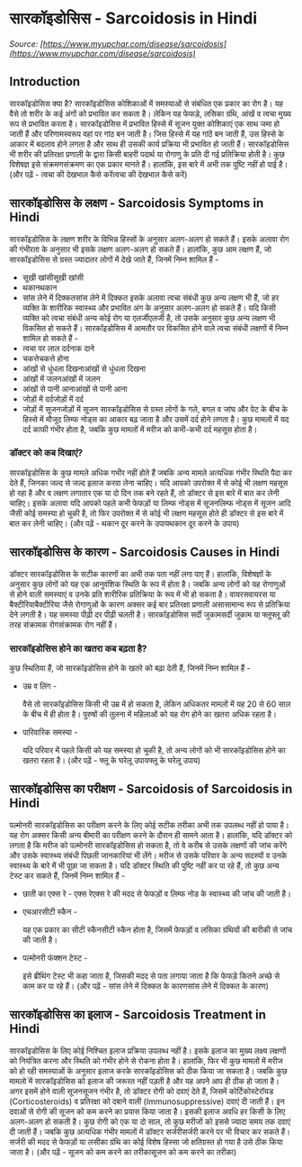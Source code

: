 # सारकॉइडोसिस - Sarcoidosis in Hindi
_Source: [https://www.myupchar.com/disease/sarcoidosis](https://www.myupchar.com/disease/sarcoidosis)_

## Introduction
सारकॉइडोसिस क्या है?
सारकॉइडोसिस कोशिकाओं में समस्याओं से संबंधित एक प्रकार का रोग है। यह वैसे तो शरीर के कई अंगों को प्रभावित कर सकता है। लेकिन यह फेफड़े, लसिका ग्रंथि, आंखें व त्वचा मुख्य रूप से प्रभावित करता है। सारकॉइडोसिस में प्रभावित हिस्से में सूजन युक्त कोशिकाएं एक साथ जमा हो जाती हैं और परिणामस्वरूप वहां पर गांठ बन जाती है। जिस हिस्से में यह गांठें बन जाती हैं, उस हिस्से के आकार में बदलाव होने लगता है और साथ ही उसकी कार्य प्रक्रिया भी प्रभावित हो जाती हैं।
सारकॉइडोसिस भी शरीर की प्रतिरक्षा प्रणाली के द्वारा किसी बाहरी पदार्थ या रोगाणु के प्रति दी गई प्रतिक्रिया होती है। कुछ विशेषज्ञ इसे संक्रमणसंक्रमण का एक प्रकार मानते हैं। हालांकि, इस बारे में अभी तक पुष्टि नहीं हो पाई है।
(और पढ़ें - त्वचा की देखभाल कैसे करेंत्वचा की देखभाल कैसे करें)

## सारकॉइडोसिस के लक्षण - Sarcoidosis Symptoms in Hindi
सारकॉइडोसिस के लक्षण शरीर के विभिन्न हिस्सों के अनुसार अलग-अलग हो सकते हैं। इसके अलावा रोग की गंभीरता के अनुसार भी इसके लक्षण अलग-अलग हो सकते हैं। हालांकि, कुछ आम लक्षण हैं, जो सारकॉइडोसिस से ग्रस्त ज्यादातर लोगों में देखे जाते हैं, जिनमें निम्न शामिल हैं -
- सूखी खांसीसूखी खांसी
- थकानथकान
- सांस लेने में दिक्कतसांस लेने में दिक्कत
इसके अलावा त्वचा संबंधी कुछ अन्य लक्षण भी हैं, जो हर व्यक्ति के शारीरिक स्वास्थ्य और प्रभावित अंग के अनुसार अलग-अलग हो सकते हैं। यदि किसी व्यक्ति को त्वचा संबंधी अन्य कोई रोग या एलर्जीएलर्जी है, तो उसके अनुसार कुछ अन्य लक्षण भी विकसित हो सकते हैं। सारकॉइडोसिस में आमतौर पर विकसित होने वाले त्वचा संबंधी लक्षणों में निम्न शामिल हो सकते हैं -
- त्वचा पर लाल दर्दनाक दाने
- चकत्तेचकत्ते होना
- आंखों से धुंधला दिखनाआंखों से धुंधला दिखना
- आंखों में जलनआंखों में जलन
- आंखों से पानी आनाआंखों से पानी आना
- जोड़ों में दर्दजोड़ों में दर्द
- जोड़ों में सूजनजोड़ों में सूजन
सारकॉइडोसिस से ग्रस्त लोगों के गले, बगल व जांघ और पेट के बीच के हिस्से में मौजूद लिम्फ नोड्स का आकार बढ़ जाता है और उसमें दर्द होने लगता है। कुछ मामलों में यद दर्द काफी गंभीर होता है, जबकि कुछ मामलों में मरीज को कभी-कभी दर्द महसूस होता है।
### डॉक्टर को कब दिखाएं?
सारकॉइडोसिस के कुछ मामले अधिक गभीर नहीं होते हैं जबकि अन्य मामले अत्यधिक गंभीर स्थिति पैदा कर देते हैं, जिनका जल्द से जल्द इलाज करवा लेना चाहिए। यदि आपको उपरोक्त में से कोई भी लक्षण महसूस हो रहा है और व लक्षण लगातार एक या दो दिन तक बने रहते हैं, तो डॉक्टर से इस बारे में बात कर लेनी चाहिए। इसके अलावा यदि आपको पहले कभी फेफड़ों या लिम्फ नोड्स में सूजनलिम्फ नोड्स में सूजन आदि जैसी कोई समस्या हो चुकी है, तो फिर उपरोक्त में से कोई भी लक्षण महसूस होते ही डॉक्टर से इस बारे में बात कर लेनी चाहिए।
(और पढ़ें - थकान दूर करने के उपायथकान दूर करने के उपाय)

## सारकॉइडोसिस के कारण - Sarcoidosis Causes in Hindi
डॉक्टर सारकॉइडोसिस के सटीक कारणों का अभी तक पता नहीं लगा पाए हैं। हालांकि, विशेषज्ञों के अनुसार कुछ लोगों को यह एक आनुवंशिक स्थिति के रूप में होता है। जबकि अन्य लोगों को यह रोगाणुओं से होने वाली समस्याएं व उनके प्रति शारीरिक प्रतिक्रिया के रूप में भी हो सकता है।
वायरसवायरस या बैक्टीरियाबैक्टीरिया जैसे रोगाणुओं के कारण अक्सर कई बार प्रतिरक्षा प्रणाली असासामान्य रूप से प्रतिक्रिया देने लगती है। यह समस्या पीढ़ी दर पीढ़ी चलती है। सारकॉइडोसिस सर्दी जुकामसर्दी जुकाम या फ्लूफ्लू की तरह संक्रामक रोगसंक्रामक रोग नहीं हैं।
### सारकॉइडोसिस होने का खतरा कब बढ़ता है?
कुछ स्थितिया हैं, जो सारकॉइडोसिस होने के खतरे को बढ़ा देती हैं, जिनमें निम्न शामिल हैं -
- उम्र व लिंग -
	वैसे तो सारकॉइडोसिस किसी भी उम्र में हो सकता है, लेकिन अधिकतर मामलों में यह 20 से 60 साल के बीच में ही होता है। पुरुषों की तुलना में महिलाओं को यह रोग होने का खतरा अधिक रहता है।
- पारिवारिक समस्या -
	यदि परिवार में पहले किसी को यह समस्या हो चुकी है, तो अन्य लोगों को भी सारकॉइडोसिस होने का खतरा रहता है।
(और पढ़ें - फ्लू के घरेलू उपायफ्लू के घरेलू उपाय)

## सारकॉइडोसिस का परीक्षण - Sarcoidosis of Sarcoidosis in Hindi
पल्मोनरी सारकॉइडोसिस का परीक्षण करने के लिए कोई सटीक तरीका अभी तक उपलब्ध नहीं हो पाया है। यह रोग अक्सर किसी अन्य बीमारी का परीक्षण करने के दौरान ही सामने आता है। हालांकि, यदि डॉक्टर को लगता है कि मरीज को पल्मोनरी सारकॉइडोसिस हो सकता है, तो वे करीब से उसके लक्षणों की जांच करेंगे और उसके स्वास्थ्य संबंधी पिछली जानकारियां भी लेंगे। मरीज से उसके परिवार के अन्य सदस्यों व उनके स्वास्थ्य के बारे में भी पूछा जा सकता है। यदि डॉक्टर स्थिति की पुष्टि नहीं कर पा रहे हैं, तो कुछ अन्य टेस्ट कर सकते हैं, जिनमें निम्न शामिल हैं -
- छाती का एक्स रे -
एक्स रेएक्स रे की मदद से फेफड़ों व लिम्फ नोड के स्वास्थ्य की जांच की जाती है।
- एचआरसीटी स्कैन -
	यह एक प्रकार का सीटी स्कैनसीटी स्कैन होता है, जिसमें फेफड़ों व लसिका ग्रंथियों की बारीकी से जांच की जाती है।
- पल्मोनरी फंक्शन टेस्ट -
	इसे ब्रीथिंग टेस्ट भी कहा जाता है, जिसकी मदद से पता लगाया जाता है कि फेफड़े कितने अच्छे से काम कर पा रहे हैं।
(और पढ़ें - सांस लेने में दिक्कत के कारणसांस लेने में दिक्कत के कारण)

## सारकॉइडोसिस का इलाज - Sarcoidosis Treatment in Hindi
सारकॉइडोसिस के लिए कोई निश्चित इलाज प्रक्रिया उपलब्ध नहीं है। इसके इलाज का मुख्य लक्ष्य लक्षणों को नियंत्रित करना और स्थिति को गंभीर होने से रोकना होता है। हालांकि, फिर भी कुछ मामलों में मरीज को हो रही समस्याओं के अनुसार इलाज करके सारकॉइडोसिस को ठीक किया जा सकता है।
जबकि कुछ मामलो ंमें सारकॉइडोसिस को इलाज की जरूरत नहीं पड़ती है और यह अपने आप ही ठीक हो जाता है। अगर इसमें होने वाली सूजनसूजन गंभीर है, तो डॉक्टर रोगी को दवाएं देते हैं, जिसमें कोर्टिकोस्टेरॉयड (Corticosteroids) व प्रतिरक्षा को दबाने वाली (Immunosuppressive) दवाएं दी जाती हैं। इन दवाओं से रोगी की सूजन को कम करने का प्रयास किया जाता है।
इसकी इलाज अवधि हर किसी के लिए अलग-अलग हो सकती है। कुछ रोगी को एक या दो साल, तो कुछ मरीजों को इससे ज्यादा समय तक दवाएं दी जाती हैं। जबकि कुछ अत्यधिक गंभीर मामलों में डॉक्टर सर्जरीसर्जरी करने पर भी विचार कर सकते हैं। सर्जरी की मदद से फेफड़ों या लसीका ग्रंथि का कोई विशेष हिस्सा जो क्षतिग्रस्त हो गया है उसे ठीक किया जाता है।
(और पढ़ें - सूजन को कम करने का तरीकासूजन को कम करने का तरीका)

